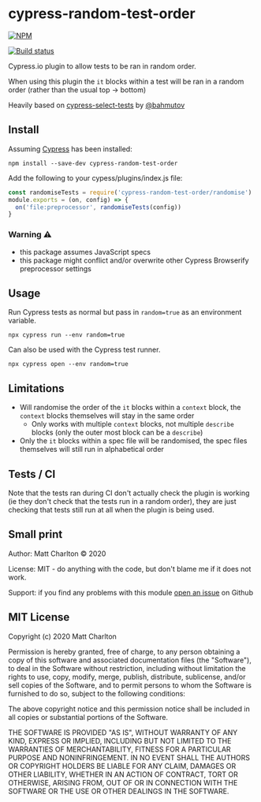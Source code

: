 
# cypress-random-test-order

[![NPM][npm-icon]][npm-url]

[![Build status][ci-image]][ci-url]

Cypress.io plugin to allow tests to be ran in random order.

When using this plugin the `it` blocks within a test will be ran in a random order (rather than the usual top -> bottom)

Heavily based on [cypress-select-tests](https://github.com/bahmutov/cypress-select-tests) by [@bahmutov](https://github.com/bahmutov)


## Install

Assuming [Cypress](https://www.cypress.io) has been installed:

```shell
npm install --save-dev cypress-random-test-order
```

Add the following to your cypess/plugins/index.js file:
```js
const randomiseTests = require('cypress-random-test-order/randomise')
module.exports = (on, config) => {
  on('file:preprocessor', randomiseTests(config))
}
```

### Warning ⚠️

- this package assumes JavaScript specs
- this package might conflict and/or overwrite other Cypress Browserify preprocessor settings


## Usage

Run Cypress tests as normal but pass in `random=true` as an environment variable.

```shell
npx cypress run --env random=true
```

Can also be used with the Cypress test runner.

```shell
npx cypress open --env random=true
```

## Limitations

- Will randomise the order of the `it` blocks within a `context` block, the `context` blocks themselves will stay in the same order
  - Only works with multiple `context` blocks, not multiple `describe` blocks (only the outer most block can be a `describe`)
- Only the `it` blocks within a spec file will be randomised, the spec files themselves will still run in alphabetical order

## Tests / CI

Note that the tests ran during CI don't actually check the plugin is working (ie they don't check that the tests run in a random order), they are just checking that tests still run at all when the plugin is being used.


## Small print

Author: Matt Charlton &copy; 2020

License: MIT - do anything with the code, but don't blame me if it does not work.

Support: if you find any problems with this module
[open an issue](https://https://github.com/mncharlton/cypress-random-test-order/issues/) on Github

## MIT License

Copyright (c) 2020 Matt Charlton

Permission is hereby granted, free of charge, to any person
obtaining a copy of this software and associated documentation
files (the "Software"), to deal in the Software without
restriction, including without limitation the rights to use,
copy, modify, merge, publish, distribute, sublicense, and/or sell
copies of the Software, and to permit persons to whom the
Software is furnished to do so, subject to the following
conditions:

The above copyright notice and this permission notice shall be
included in all copies or substantial portions of the Software.

THE SOFTWARE IS PROVIDED "AS IS", WITHOUT WARRANTY OF ANY KIND,
EXPRESS OR IMPLIED, INCLUDING BUT NOT LIMITED TO THE WARRANTIES
OF MERCHANTABILITY, FITNESS FOR A PARTICULAR PURPOSE AND
NONINFRINGEMENT. IN NO EVENT SHALL THE AUTHORS OR COPYRIGHT
HOLDERS BE LIABLE FOR ANY CLAIM, DAMAGES OR OTHER LIABILITY,
WHETHER IN AN ACTION OF CONTRACT, TORT OR OTHERWISE, ARISING
FROM, OUT OF OR IN CONNECTION WITH THE SOFTWARE OR THE USE OR
OTHER DEALINGS IN THE SOFTWARE.


[npm-icon]: https://nodei.co/npm/cypress-random-test-order.svg?downloads=true
[npm-url]: https://npmjs.org/package/cypress-random-test-order
[ci-image]: https://circleci.com/gh/mncharlton/cypress-random-test-order.svg?style=svg
[ci-url]: https://circleci.com/gh/mncharlton/cypress-random-test-order
